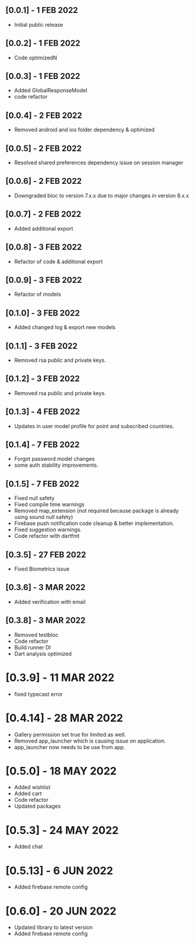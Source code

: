 ## [0.0.1] - 1 FEB 2022
- Initial public release

## [0.0.2] - 1 FEB 2022
- Code optimizedN

## [0.0.3] - 1 FEB 2022
- Added GlobalResponseModel
- code refactor

## [0.0.4] - 2 FEB 2022
- Removed android and ios folder dependency & optimized

## [0.0.5] - 2 FEB 2022
- Resolved shared preferences dependency issue on session manager

## [0.0.6] - 2 FEB 2022
- Downgraded bloc to version 7.x.x due to major changes in version 8.x.x

## [0.0.7] - 2 FEB 2022
- Added additional export

## [0.0.8] - 3 FEB 2022
- Refactor of code & additional export

## [0.0.9] - 3 FEB 2022
- Refactor of models

## [0.1.0] - 3 FEB 2022
- Added changed log & export new models

## [0.1.1] - 3 FEB 2022
- Removed rsa public and private keys.

## [0.1.2] - 3 FEB 2022
- Removed rsa public and private keys.

## [0.1.3] - 4 FEB 2022
- Updates in user model profile for point and subscribed countries.

## [0.1.4] - 7 FEB 2022
 - Forgot password model changes
 - some auth stability improvements.

## [0.1.5] - 7 FEB 2022
- Fixed null safety
- Fixed compile time warnings
- Removed map_extension (not required because package is already using sound null safety)
- Firebase push notification code cleanup & better implementation.
- Fixed suggestion warnings.
- Code refactor with dartfmt


## [0.3.5] - 27 FEB 2022
- Fixed Biometrics issue

## [0.3.6] - 3 MAR 2022
- Added verification with email

## [0.3.8] - 3 MAR 2022
- Removed testbloc
- Code refactor
- Build runner DI
- Dart analysis optimized

# [0.3.9] - 11 MAR 2022
- fixed typecast error

# [0.4.14] - 28 MAR 2022
- Gallery permission set true for limited as well.
- Removed app_launcher which is causing issue on application.
- app_launcher now needs to be use from app.

# [0.5.0] - 18 MAY 2022
- Added wishlist
- Added cart
- Code refactor
- Updated packages

# [0.5.3] - 24 MAY 2022
- Added chat

# [0.5.13] - 6 JUN 2022
- Added firebase remote config

# [0.6.0] - 20 JUN 2022
- Updated library to latest version
- Added firebase remote config